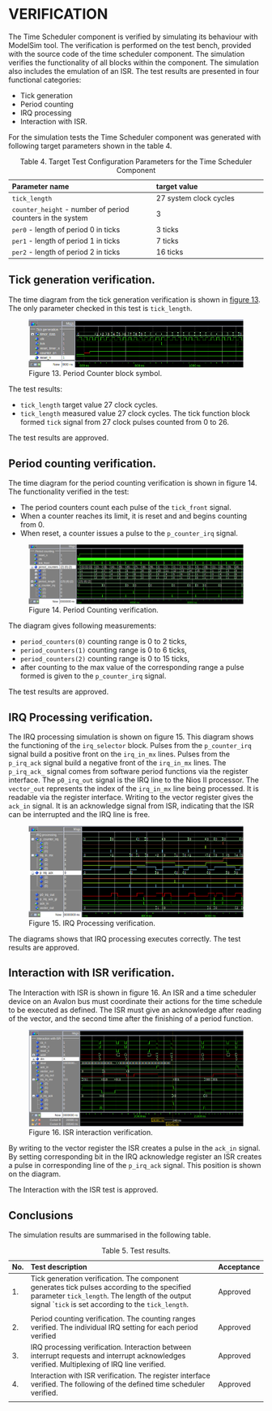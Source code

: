# VERIFICATION

The Time Scheduler component is verified by simulating its behaviour with ModelSim tool. The verification is performed on the test bench, provided with the source code of the time scheduler component. The simulation verifies the functionality of all blocks within the component. The simulation also includes the emulation of an ISR. The test results are presented in four functional categories:

  * Tick generation
  * Period counting
  * IRQ processing
  * Interaction with ISR.

For the simulation tests the Time Scheduler component was generated with following target parameters shown in the table 4.

<!-- <caption> -->
<!-- Table 2: Target Test Configuration Parameters for the Time Scheduler Component -->
<!-- </caption> -->

<!-- | Parameter name   | target value | -->
<!-- |:-----------------|:-------------| -->
<!-- | `tick_length`    | 27 system clock cycles           | -->
<!-- | `counter_height` - number of period counters in the system | 3            | -->
<!-- | `per0` - length of period 0 in ticks           | 3 ticks           | -->
<!-- | `per1` - length of period 1 in ticks           | 7 ticks           | -->
<!-- | `per2` - length of period 2 in ticks           | 16 ticks          | -->

<table>
<caption>
Table 4. Target Test Configuration Parameters for the Time Scheduler Component
</caption>
<colgroup>
<col style="width: 56%" />
<col style="width: 43%" />
</colgroup>
<thead>
<tr>
<th style="text-align: left;">Parameter name</th>
<th style="text-align: left;">target value</th>
</tr>
</thead>
<tbody>
<tr>
<td style="text-align: left;"><code>tick_length</code></td>
<td style="text-align: left;">27 system clock cycles</td>
</tr>
<tr>
<td style="text-align: left;"><code>counter_height</code> - number of
period counters in the system</td>
<td style="text-align: left;">3</td>
</tr>
<tr>
<td style="text-align: left;"><code>per0</code> - length of period 0 in
ticks</td>
<td style="text-align: left;">3 ticks</td>
</tr>
<tr>
<td style="text-align: left;"><code>per1</code> - length of period 1 in
ticks</td>
<td style="text-align: left;">7 ticks</td>
</tr>
<tr>
<td style="text-align: left;"><code>per2</code> - length of period 2 in
ticks</td>
<td style="text-align: left;">16 ticks</td>
</tr>
</tbody>
</table>


## Tick generation verification.


The time diagram from the tick generation verification is shown in [figure 13](#fig-1-tick-generation-verification).
The only parameter checked in this test is `tick_length`.

<a name="fig-1-tick-generation-verification">
<figure>
  <img src="./media/tick_generation-verification.png" alt="Period Counter block symbol" style="float:center">
  <figcaption>Figure 13. Period Counter block symbol.</figcaption>
</figure> 
</a>

The test results:
  * `tick_length` target value 27 clock cycles.
  * `tick_length` measured value 27 clock cycles. The tick function block formed `tick` signal from 27 clock pulses counted from 0 to 26.

The test results are approved.

## Period counting verification.

The time diagram for the period counting verification is shown in figure 14. The functionality verified in the test:

  * The period counters count each pulse of the `tick_front` signal.
  * When a counter reaches its limit, it is reset and and begins counting from 0.
  * When reset, a counter issues a pulse to the `p_counter_irq` signal.

<a name="fig-2-period-counting-verification">
<figure>
  <img src="./media/period_counting.png" alt="Period Counter block symbol" style="float:center">
  <figcaption>Figure 14. Period Counting verification.</figcaption>
</figure> 
</a>

The diagram gives following measurements:

  * `period_counters(0)` counting range is 0 to 2 ticks,
  * `period_counters(1)` counting range is 0 to 6 ticks,
  * `period_counters(2)` counting range is 0 to 15 ticks,
  * after counting to the max value of the corresponding range a pulse formed is given to the `p_counter_irq` signal.
  
The test results are approved.


## IRQ Processing verification.

The IRQ processing simulation is shown on figure 15. This diagram shows the functioning of the `irq_selector` block. Pulses from the `p_counter_irq` signal build a positive front on the `irq_in_mx` lines. Pulses from the `p_irq_ack` signal build a negative front of the `irq_in_mx` lines. The `p_irq_ack_` signal comes from software period functions via the register interface. The `p0_irq_out` signal is the IRQ line to the Nios II processor. The `vector_out` represents the index of the `irq_in_mx` line being processed. It is readable via the register interface. Writing to the vector register gives the `ack_in` signal. It is an acknowledge signal from ISR, indicating that the ISR can be interrupted and the IRQ line is free. 

<a name="fig-3-irq-processing">
<figure>
  <img src="./media/irq_processing.png" alt="Period Counter block symbol" style="float:center">
  <figcaption>Figure 15. IRQ Processing verification.</figcaption>
</figure> 
</a>

The diagrams shows that IRQ processing executes correctly.
The test results are approved.


## Interaction with ISR verification.

The Interaction with ISR is shown in figure 16. An ISR and a time scheduler device on an Avalon bus must coordinate their actions for the time schedule to be executed as defined. The ISR must give an acknowledge after reading of the vector, and the second time after the finishing of a period function.

<a name="fig-4-isr-interaction">
<figure>
  <img src="./media/isr_interaction.png" alt="Period Counter block symbol" style="float:center">
  <figcaption>Figure 16. ISR interaction verification.</figcaption>
</figure> 
</a>

By writing to the vector register the ISR creates a pulse in the `ack_in` signal. By setting corresponding bit in the IRQ acknowledge register an ISR creates a pulse in corresponding line of the `p_irq_ack` signal. This position is shown on the diagram.

The Interaction with the ISR test is approved.


## Conclusions

The simulation results are summarised in the following table.


<!-- <caption> -->
<!-- Table 1. Test results. -->
<!-- </caption> -->

<!-- | No. | Test description                                                                                                                                                                                     | Acceptance | -->
<!-- |:----|:-----------------------------------------------------------------------------------------------------------------------------------------------------------------------------------------------------|:-----------| -->
<!-- | 1.  | Tick generation verification. The component generates tick pulses according to the specified parameter `tick_length`. The length of the output signal ``tick` is set according to the `tick_length`. | Approved   | -->
<!-- |     |                                                                                                                                                                                                      |            | -->
<!-- | 2.  | Period counting verification. The counting ranges verified. The individual IRQ setting for each period verified                                                                                      | Approved   | -->
<!-- | 3.  | IRQ processing verification. Interaction between interrupt requests and interrupt acknowledges verified. Multiplexing of IRQ line verified.                                                          | Approved   | -->
<!-- | 4.  | Interaction with ISR verification. The register interface verified. The following of the defined time scheduler verified.                                                                            | Approved   | -->
<!-- |     |                                                                                                                                                                                                      |            | -->

<table>
<caption>
Table 5. Test results.
</caption>
<colgroup>
<col style="width: 2%" />
<col style="width: 92%" />
<col style="width: 5%" />
</colgroup>
<thead>
<tr>
<th style="text-align: left;">No.</th>
<th style="text-align: left;">Test description</th>
<th style="text-align: left;">Acceptance</th>
</tr>
</thead>
<tbody>
<tr>
<td style="text-align: left;">1.</td>
<td style="text-align: left;">Tick generation verification. The
component generates tick pulses according to the specified parameter
<code>tick_length</code>. The length of the output signal
`<code>tick</code> is set according to the
<code>tick_length</code>.</td>
<td style="text-align: left;">Approved</td>
</tr>
<tr>
<td style="text-align: left;"></td>
<td style="text-align: left;"></td>
<td style="text-align: left;"></td>
</tr>
<tr>
<td style="text-align: left;">2.</td>
<td style="text-align: left;">Period counting verification. The counting
ranges verified. The individual IRQ setting for each period
verified</td>
<td style="text-align: left;">Approved</td>
</tr>
<tr>
<td style="text-align: left;">3.</td>
<td style="text-align: left;">IRQ processing verification. Interaction
between interrupt requests and interrupt acknowledges verified.
Multiplexing of IRQ line verified.</td>
<td style="text-align: left;">Approved</td>
</tr>
<tr>
<td style="text-align: left;">4.</td>
<td style="text-align: left;">Interaction with ISR verification. The
register interface verified. The following of the defined time scheduler
verified.</td>
<td style="text-align: left;">Approved</td>
</tr>
<tr>
<td style="text-align: left;"></td>
<td style="text-align: left;"></td>
<td style="text-align: left;"></td>
</tr>
</tbody>
</table>

